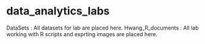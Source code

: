 # data_analytics_labs

DataSets : All datasets for lab are placed here.
Hwang_R_documents : All lab working with R scripts and exprting images are placed here.
